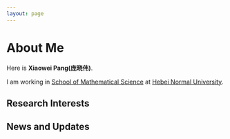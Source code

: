 ```yaml
---
layout: page
---
```


# About Me
<!--
<img src="https://www.caihanlin.com/caihanlin.jpg" class="floatpic" width="360" height="480">
-->
Here is **Xiaowei Pang(庞晓伟)**.

I am working in [School of Mathematical Science](https://sxxy.hebtu.edu.cn/) at [Hebei Normal University](https://www.hebtu.edu.cn/).


## Research Interests
<!--
My current research focuses on            . My interests are on the **     ** and its applications in **     **. 
-->
## News and Updates

